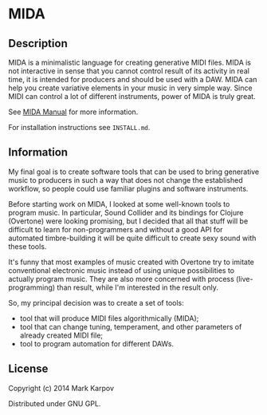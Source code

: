 # MIDA

## Description

MIDA is a minimalistic language for creating generative MIDI
files. MIDA is not interactive in sense that you cannot control result
of its activity in real time, it is intended for producers and should
be used with a DAW. MIDA can help you create variative elements in
your music in very simple way. Since MIDI can control a lot of
different instruments, power of MIDA is truly great.

See [MIDA Manual](http://mrkkrp.github.io/mida/) for more information.

For installation instructions see `INSTALL.md`.

## Information

My final goal is to create software tools that can be used to bring
generative music to producers in such a way that does not change the
established workflow, so people could use familiar plugins and software
instruments.

Before starting work on MIDA, I looked at some well-known tools to program
music. In particular, Sound Collider and its bindings for Clojure (Overtone)
were looking promising, but I decided that all that stuff will be difficult
to learn for non-programmers and without a good API for automated
timbre-building it will be quite difficult to create sexy sound with these
tools.

It's funny that most examples of music created with Overtone try to imitate
conventional electronic music instead of using unique possibilities to
actually program music. They are also more concerned with process
(live-programming) than result, while I'm interested in the result only.

So, my principal decision was to create a set of tools:

- tool that will produce MIDI files algorithmically (MIDA);
- tool that can change tuning, temperament, and other parameters of already
  created MIDI file;
- tool to program automation for different DAWs.

## License

Copyright (c) 2014 Mark Karpov

Distributed under GNU GPL.

